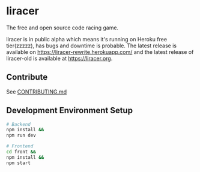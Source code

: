 # liracer
The free and open source code racing game.

liracer is in public alpha which means it's running on Heroku free tier(zzzzz), has bugs and downtime is probable. The latest release is available on https://liracer-rewrite.herokuapp.com/ and the latest release of liracer-old is available at https://liracer.org.

## Contribute
See [CONTRIBUTING.md](CONTRIBUTING.md)

## Development Environment Setup
```sh
# Backend
npm install &&
npm run dev
```
```sh
# Frontend
cd front &&
npm install &&
npm start
```
